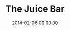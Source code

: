 ---
layout: post
date:   2014-02-06 00:00:00
title: The Juice Bar
categories: work
picture: /assets/work/shed.jpg
summary: Words about the shed go here
---